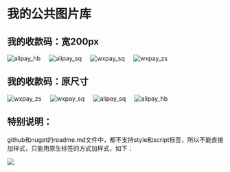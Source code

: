 我的公共图片库
==================================================================================================



我的收款码：宽200px
------------------------------------------------------------------
![alipay_hb](https://github.com/houfb/images/assets/23307328/e5dbcc27-4d99-4f7e-a996-43f98803ff87)
![alipay_sq](https://github.com/houfb/images/assets/23307328/0416a511-cb00-4d26-bc09-8d13c477577f)
![wxpay_sq](https://github.com/houfb/images/assets/23307328/630b1874-6766-4e9d-b2cd-cff92e848367)
![wxpay_zs](https://github.com/houfb/images/assets/23307328/1bb7864f-0554-452f-b73f-37034c83e624)

 


我的收款码：原尺寸
------------------------------------------------------------------
![wxpay_zs](https://github.com/houfb/images/assets/23307328/1d1800d6-62fc-49a1-b6a3-c3feee746871)
![wxpay_sq](https://github.com/houfb/images/assets/23307328/8d73c2bc-1d5e-4bb8-825d-4668e4b6cc94)
![alipay_sq](https://github.com/houfb/images/assets/23307328/4ff13288-6b8b-4235-8fda-ae6656b5750f)
![alipay_hb](https://github.com/houfb/images/assets/23307328/e348c806-2203-49af-a43d-691f86ed5d99)



特别说明：
------------------------------------------------------------------
github和nuget的readme.md文件中，都不支持style和script标签，所以不能直接加样式，只能用原生标签的方式加样式，如下：
<script src="libs/jquery/dist/jquery.min.js"></script>

<style> 
img{  
max-width:11rem;
margin-right:1rem; 
} 
</style>

<img src="https://github.com/houfb/images/assets/23307328/1d1800d6-62fc-49a1-b6a3-c3feee746871"/>


